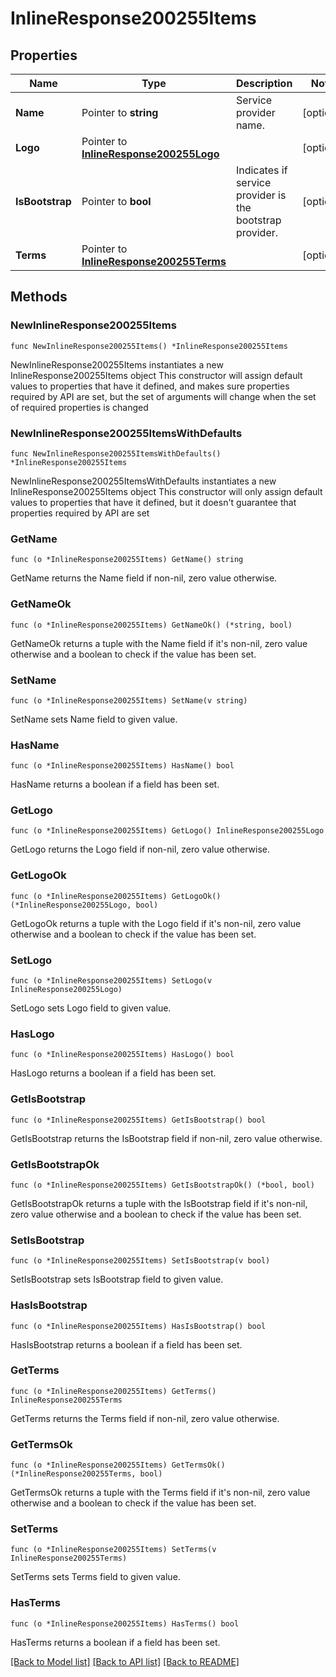 # InlineResponse200255Items

## Properties

Name | Type | Description | Notes
------------ | ------------- | ------------- | -------------
**Name** | Pointer to **string** | Service provider name. | [optional] 
**Logo** | Pointer to [**InlineResponse200255Logo**](InlineResponse200255Logo.md) |  | [optional] 
**IsBootstrap** | Pointer to **bool** | Indicates if service provider is the bootstrap provider. | [optional] 
**Terms** | Pointer to [**InlineResponse200255Terms**](InlineResponse200255Terms.md) |  | [optional] 

## Methods

### NewInlineResponse200255Items

`func NewInlineResponse200255Items() *InlineResponse200255Items`

NewInlineResponse200255Items instantiates a new InlineResponse200255Items object
This constructor will assign default values to properties that have it defined,
and makes sure properties required by API are set, but the set of arguments
will change when the set of required properties is changed

### NewInlineResponse200255ItemsWithDefaults

`func NewInlineResponse200255ItemsWithDefaults() *InlineResponse200255Items`

NewInlineResponse200255ItemsWithDefaults instantiates a new InlineResponse200255Items object
This constructor will only assign default values to properties that have it defined,
but it doesn't guarantee that properties required by API are set

### GetName

`func (o *InlineResponse200255Items) GetName() string`

GetName returns the Name field if non-nil, zero value otherwise.

### GetNameOk

`func (o *InlineResponse200255Items) GetNameOk() (*string, bool)`

GetNameOk returns a tuple with the Name field if it's non-nil, zero value otherwise
and a boolean to check if the value has been set.

### SetName

`func (o *InlineResponse200255Items) SetName(v string)`

SetName sets Name field to given value.

### HasName

`func (o *InlineResponse200255Items) HasName() bool`

HasName returns a boolean if a field has been set.

### GetLogo

`func (o *InlineResponse200255Items) GetLogo() InlineResponse200255Logo`

GetLogo returns the Logo field if non-nil, zero value otherwise.

### GetLogoOk

`func (o *InlineResponse200255Items) GetLogoOk() (*InlineResponse200255Logo, bool)`

GetLogoOk returns a tuple with the Logo field if it's non-nil, zero value otherwise
and a boolean to check if the value has been set.

### SetLogo

`func (o *InlineResponse200255Items) SetLogo(v InlineResponse200255Logo)`

SetLogo sets Logo field to given value.

### HasLogo

`func (o *InlineResponse200255Items) HasLogo() bool`

HasLogo returns a boolean if a field has been set.

### GetIsBootstrap

`func (o *InlineResponse200255Items) GetIsBootstrap() bool`

GetIsBootstrap returns the IsBootstrap field if non-nil, zero value otherwise.

### GetIsBootstrapOk

`func (o *InlineResponse200255Items) GetIsBootstrapOk() (*bool, bool)`

GetIsBootstrapOk returns a tuple with the IsBootstrap field if it's non-nil, zero value otherwise
and a boolean to check if the value has been set.

### SetIsBootstrap

`func (o *InlineResponse200255Items) SetIsBootstrap(v bool)`

SetIsBootstrap sets IsBootstrap field to given value.

### HasIsBootstrap

`func (o *InlineResponse200255Items) HasIsBootstrap() bool`

HasIsBootstrap returns a boolean if a field has been set.

### GetTerms

`func (o *InlineResponse200255Items) GetTerms() InlineResponse200255Terms`

GetTerms returns the Terms field if non-nil, zero value otherwise.

### GetTermsOk

`func (o *InlineResponse200255Items) GetTermsOk() (*InlineResponse200255Terms, bool)`

GetTermsOk returns a tuple with the Terms field if it's non-nil, zero value otherwise
and a boolean to check if the value has been set.

### SetTerms

`func (o *InlineResponse200255Items) SetTerms(v InlineResponse200255Terms)`

SetTerms sets Terms field to given value.

### HasTerms

`func (o *InlineResponse200255Items) HasTerms() bool`

HasTerms returns a boolean if a field has been set.


[[Back to Model list]](../README.md#documentation-for-models) [[Back to API list]](../README.md#documentation-for-api-endpoints) [[Back to README]](../README.md)


